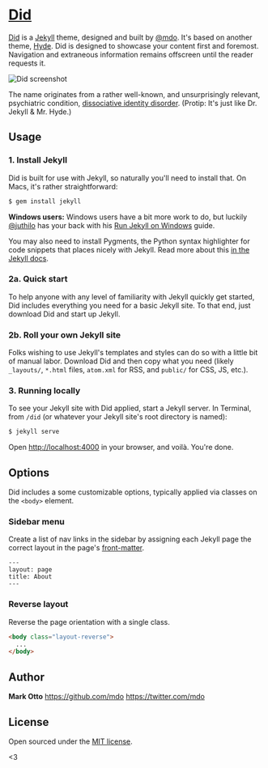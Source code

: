 # [Did](https://mdo.github.io/did)

[Did](http://mdo.github.io/did) is a [Jekyll](http://jekyllrb.com) theme, designed and built by [@mdo](https://twitter.com/mdo). It's based on another theme, [Hyde](http://andhyde.com). Did is designed to showcase your content first and foremost. Navigation and extraneous information remains offscreen until the reader requests it.

![Did screenshot](https://f.cloud.github.com/assets/98681/1817392/308428d0-6f99-11e3-9d2c-e15e212ba291.png)

The name originates from a rather well-known, and unsurprisingly relevant, psychiatric condition, [dissociative identity disorder](http://en.wikipedia.org/wiki/Dissociative_identity_disorder). (Protip: It's just like Dr. Jekyll & Mr. Hyde.)


## Usage

### 1. Install Jekyll

Did is built for use with Jekyll, so naturally you'll need to install that. On Macs, it's rather straightforward:

```bash
$ gem install jekyll
```

**Windows users:** Windows users have a bit more work to do, but luckily [@juthilo](https://github.com/juthilo) has your back with his [Run Jekyll on Windows](https://github.com/juthilo/run-jekyll-on-windows) guide.

You may also need to install Pygments, the Python syntax highlighter for code snippets that places nicely with Jekyll. Read more about this [in the Jekyll docs](http://jekyllrb.com/docs/templates/#code_snippet_highlighting).

### 2a. Quick start

To help anyone with any level of familiarity with Jekyll quickly get started, Did includes everything you need for a basic Jekyll site. To that end, just download Did and start up Jekyll.

### 2b. Roll your own Jekyll site

Folks wishing to use Jekyll's templates and styles can do so with a little bit of manual labor. Download Did and then copy what you need (likely `_layouts/`, `*.html` files, `atom.xml` for RSS, and `public/` for CSS, JS, etc.).

### 3. Running locally

To see your Jekyll site with Did applied, start a Jekyll server. In Terminal, from `/did` (or whatever your Jekyll site's root directory is named):

```bash
$ jekyll serve
```

Open <http://localhost:4000> in your browser, and voilà. You're done.


## Options

Did includes a some customizable options, typically applied via classes on the `<body>` element.

### Sidebar menu

Create a list of nav links in the sidebar by assigning each Jekyll page the correct layout in the page's [front-matter](http://jekyllrb.com/docs/frontmatter/).

```
---
layout: page
title: About
---
```

### Reverse layout

Reverse the page orientation with a single class.

```html
<body class="layout-reverse">
  ...
</body>
```


## Author

**Mark Otto**
<https://github.com/mdo>
<https://twitter.com/mdo>


## License

Open sourced under the [MIT license](LICENSE.md).

<3
